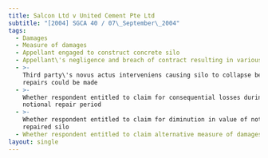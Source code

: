 ```yaml
---
title: Salcon Ltd v United Cement Pte Ltd
subtitle: "[2004] SGCA 40 / 07\_September\_2004"
tags:
  - Damages
  - Measure of damages
  - Appellant engaged to construct concrete silo
  - Appellant\'s negligence and breach of contract resulting in various defects
  - >-
    Third party\'s novus actus interveniens causing silo to collapse before
    repairs could be made
  - >-
    Whether respondent entitled to claim for consequential losses during
    notional repair period
  - >-
    Whether respondent entitled to claim for diminution in value of notionally
    repaired silo
  - Whether respondent entitled to claim alternative measure of damages
layout: single
---
```


